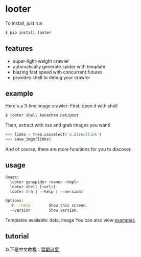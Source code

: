 # looter
To install, just run
``` bash
$ pip install looter
```

## features
- super-light-weight crawler
- automatically generate spider with template
- blazing fast speed with concurrent.futures
- provides shell to debug your crawler

## example
Here's a 3-line image crawler:
First, open it with shell
``` bash
$ looter shell konachan.net/post
```
Then, extract with css and grab images you want!
``` python
>>> links = tree.cssselect('a.directlink')
>>> save_imgs(links)
```
And of course, there are more functions for you to discover.

## usage
``` bash
Usage:
  looter genspider <name> <tmpl>
  looter shell [<url>]
  looter (-h | --help | --version)

Options:
  -h --help        Show this screen.
  --version        Show version.
```
Templates available: data, image
You can also view [examples](https://github.com/alphardex/looter/tree/master/looter/examples).

## tutorial
以下是中文教程：[猛戳这里](http://nameless.wang/2018/03/07/looter%E2%80%94%E2%80%94%E8%B6%85%E8%BD%BB%E9%87%8F%E7%BA%A7%E7%88%AC%E8%99%AB%E6%A1%86%E6%9E%B6/)